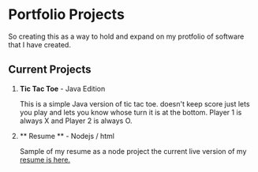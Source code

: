# Portfolio Projects

So creating this as a way to hold and expand on my protfolio of software that I have created.


## Current Projects
1. **Tic Tac Toe** - Java Edition 
   
   This is a simple Java version of tic tac toe. doesn't keep score just lets you play and lets you know whose turn it is at the bottom.
   Player 1 is always X and Player 2 is always O.

2. ** Resume ** - Nodejs / html

    Sample of my resume as a node project the current live version of my [resume is here.](http://jaredthomasgood.azurewebsites.net/resume.html)
